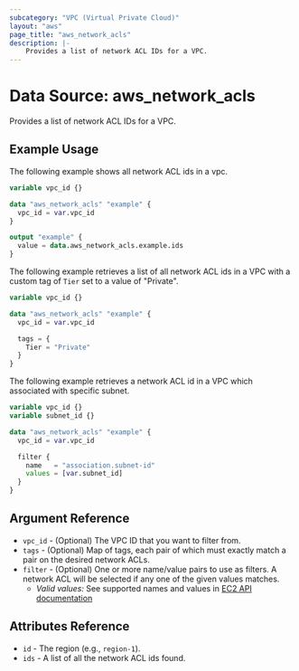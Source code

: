 ```yaml
---
subcategory: "VPC (Virtual Private Cloud)"
layout: "aws"
page_title: "aws_network_acls"
description: |-
    Provides a list of network ACL IDs for a VPC.
---
```


# Data Source: aws_network_acls

Provides a list of network ACL IDs for a VPC.

## Example Usage

The following example shows all network ACL ids in a vpc.

```terraform
variable vpc_id {}

data "aws_network_acls" "example" {
  vpc_id = var.vpc_id
}

output "example" {
  value = data.aws_network_acls.example.ids
}
```

The following example retrieves a list of all network ACL ids in a VPC with a custom
tag of `Tier` set to a value of "Private".

```terraform
variable vpc_id {}

data "aws_network_acls" "example" {
  vpc_id = var.vpc_id

  tags = {
    Tier = "Private"
  }
}
```

The following example retrieves a network ACL id in a VPC which associated
with specific subnet.

```terraform
variable vpc_id {}
variable subnet_id {}

data "aws_network_acls" "example" {
  vpc_id = var.vpc_id

  filter {
    name   = "association.subnet-id"
    values = [var.subnet_id]
  }
}
```

## Argument Reference

* `vpc_id` - (Optional) The VPC ID that you want to filter from.
* `tags` - (Optional) Map of tags, each pair of which must exactly match
  a pair on the desired network ACLs.
* `filter` - (Optional) One or more name/value pairs to use as filters.
  A network ACL will be selected if any one of the given values matches.
    * _Valid values:_ See supported names and values in [EC2 API documentation][describe-network-acls]

## Attributes Reference

* `id` - The region (e.g., `region-1`).
* `ids` - A list of all the network ACL ids found.

[describe-network-acls]: https://docs.cloud.croc.ru/en/api/ec2/network_acls/DescribeNetworkAcls.html
